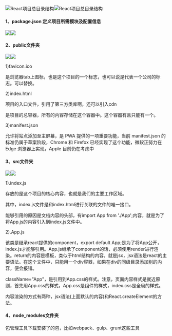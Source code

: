 ![React项目总目录结构](https://ws3.sinaimg.cn/large/006tNbRwgy1fxv3ha7r97j30m207y0td.jpg)![React项目总目录结构](https://ws3.sinaimg.cn/large/006tNbRwgy1fxv3ha7r97j30m207y0td.jpg)
#### 1、package.json 定义项目所需模块及配置信息
![](https://ws3.sinaimg.cn/large/006tNbRwgy1fxv3j184d8j30d60kywfl.jpg)![](https://ws3.sinaimg.cn/large/006tNbRwgy1fxv3j184d8j30d60kywfl.jpg)
#### 2、public文件夹
![](https://ws1.sinaimg.cn/large/006tNbRwgy1fxv3js69x5j30n4050dg4.jpg)![](https://ws1.sinaimg.cn/large/006tNbRwgy1fxv3js69x5j30n4050dg4.jpg)

1)favicon.ico

是浏览器tab上图标，也是这个项目的一个标志，也可以说是代表一个公司的标志。可以替换。

2)index.html

项目的入口文件，引用了第三方类库啊，还可以引入cdn

<div id="root"></div>是项目的总容器，所有的内容存储在这个容器中。这个容器有且只能有一个。

3)manifest.json

允许将站点添加至主屏幕，是 PWA 提供的一项重要功能，当前 manifest.json 的标准仍属于草案阶段，Chrome 和 Firefox 已经实现了这个功能，微软正努力在 Edge 浏览器上实现，Apple 目前仍在考虑中

#### 3、src文件夹

![](https://ws4.sinaimg.cn/large/006tNbRwgy1fxv3nyp4mnj30o008fwfc.jpg)![](https://ws4.sinaimg.cn/large/006tNbRwgy1fxv3nyp4mnj30o008fwfc.jpg)

1).index.js

存放的是这个项目的核心内容，也就是我们的主要工作区域。

其中，index.js文件是和index.html进行关联的文件的唯一接口。

能够引用<App />的原因是文档内容的头部，有import App from './App';内容，就是为了将App.js的内容引入到index.js文件中。

2).App.js

该类是继承react提供的component，export default App;是为了将App公开，index.js才能够引用。App.js继承了component的话，必须使用render进行渲染。return的内容是模板，类似于html结构的内容，就是jsx，jsx语法是react的主要语法。在这个文件中，只能用一个div容器，如果在div的同级目录添加别的内容，便会报错。

className="App"，是引用到App.css的样式。注意，页面内容样式是就近原则，首先用App.css的样式，App.css是组件的样式，index.css是全局的样式。

内容渲染的方式有两种，jsx语法(上面默认的内容)和React.createElement的方法。

#### 4、node_modules文件夹

包管理工具下载安装了的包，比如webpack、gulp、grunt这些工具